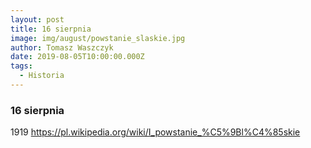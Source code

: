 ```yaml
---
layout: post
title: 16 sierpnia
image: img/august/powstanie_slaskie.jpg
author: Tomasz Waszczyk
date: 2019-08-05T10:00:00.000Z
tags:
  - Historia
---
```


### 16 sierpnia

1919 <https://pl.wikipedia.org/wiki/I_powstanie_%C5%9Bl%C4%85skie>
